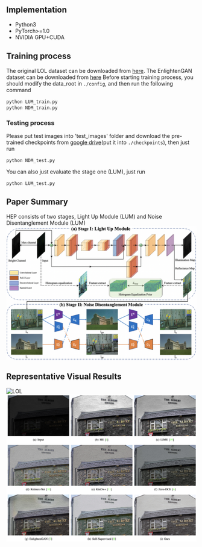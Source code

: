 

## Implementation
* Python3
* PyTorch>=1.0
* NVIDIA GPU+CUDA

## Training process

The original LOL dataset can be downloaded from [here](https://daooshee.github.io/BMVC2018website/).
The EnlightenGAN dataset can be downloaded from [here](https://drive.google.com/drive/folders/1fwqz8-RnTfxgIIkebFG2Ej3jQFsYECh0)
Before starting training process, you should modify the data_root in `./config`, and then run the following command

```shell
python LUM_train.py
python NDM_train.py
```

### Testing process

Please put test images into 'test_images' folder and download the pre-trained checkpoints from [google drive](https://drive.google.com/drive/folders/1LaeLhaFkrB7a7u5t-mVPuK81C4K1gtil?usp=sharing)(put it into `./checkpoints`), then just run

```shell
python NDM_test.py
```

You can also just evaluate the stage one (LUM), just run

```shell
python LUM_test.py
```

## Paper Summary
HEP consists of two stages, Light Up Module (LUM) and Noise Disentanglement Module (LUM)
![Main Pipeline](assets/HEP.png)

## Representative Visual Results
![LOL](assets/LOL.png)
![SCIE](assets/SCIE.png)


